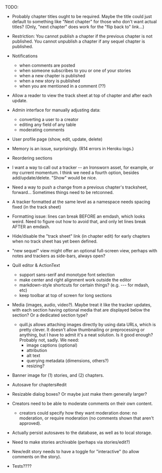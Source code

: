 TODO:

* Probably chapter titles ought to be required. Maybe the title could just default to something like "Next chapter" for those who don't want actual titles? (Only, "next chapter" does work for the "flip back to" link...)
* Restriction: You cannot publish a chapter if the previous chapter is not published. You cannot unpublish a chapter if any sequel chapter is published.
* Notifications
    - when comments are posted
    - when someone subscribes to you or one of your stories
    - when a new chapter is published
    - when a new story is published
    - when you are mentioned in a comment (??)
* Allow a reader to view the track sheet at top of chapter and after each update.
* Admin interface for manually adjusting data:
  - converting a user to a creator
  - editing any field of any table
  - moderating comments
* User profile page (show, edit, update, delete)

* Memory is an issue, surprisingly. (R14 errors in Heroku logs.)
* Reordering sections
* I want a way to call out a tracker -- an Ironsworn asset, for example, or my current momentum. I think we need a fourth option, besides add/update/delete. "Show" would be nice.
* Need a way to push a change from a previous chapter's tracksheet, forward... Sometimes things need to be retconned.
* A tracker formatted at the same level as a namespace needs spacing fixed (in the track sheet)
* Formatting issue: lines can break BEFORE an emdash, which looks weird. Need to figure out how to avoid that, and only let lines break AFTER an emdash.
* Hide/disable the "track sheet" link (in chapter edit) for early chapters when no track sheet has yet been defined.
* "new sequel" view might offer an optional full-screen view, perhaps with notes and trackers as side-bars, always open?
* Quill editor & ActionText
  - support sans-serif and monotype font selection
  - make center and right alignment work outside the editor
  - markdown-style shortcuts for certain things? (e.g. --- for mdash, etc)
  - keep toolbar at top of screen for long sections
* Media (images, audio, video?). Maybe treat it like the tracker updates, with each section having optional media that are displayed below the section? Or a dedicated section type?
  - quill.js allows attaching images directly by using data URLs, which is pretty clever. It doesn't allow thumbnailing or preprocessing or anything, but I have to admit it's a neat solution. Is it good enough? Probably not, sadly. We need:
      - image captions (optional)
      - attribution
      - alt text
      - querying metadata (dimensions, others?)
      - resizing?
* Banner image for (1) stories, and (2) chapters.
* Autosave for chapters#edit
* Resizable dialog boxes? Or maybe just make them generally larger?
* Creators need to be able to moderate comments on their own content.
  - creators could specify how they want moderation done: no moderation, or require moderation (no comments shown that aren't approved).
* Actually persist autosaves to the database, as well as to local storage.
* Need to make stories archivable (perhaps via stories/edit?)
* New/edit story needs to have a toggle for "interactive" (to allow comments on the story).
* Tests????
